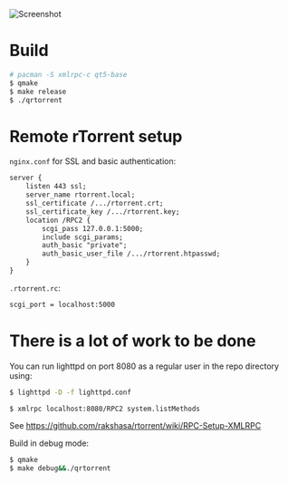 ![Screenshot](https://user-images.githubusercontent.com/8150894/45099710-3de49980-b128-11e8-9e5d-7c201c215aa1.png)

# Build

~~~sh
# pacman -S xmlrpc-c qt5-base
$ qmake
$ make release
$ ./qrtorrent
~~~

# Remote rTorrent setup

`nginx.conf` for SSL and basic authentication:

~~~txt
server {
    listen 443 ssl;
    server_name rtorrent.local;
    ssl_certificate /.../rtorrent.crt;
    ssl_certificate_key /.../rtorrent.key;
    location /RPC2 {
        scgi_pass 127.0.0.1:5000;
        include scgi_params;
        auth_basic "private";
        auth_basic_user_file /.../rtorrent.htpasswd;
    }
}
~~~

`.rtorrent.rc`:

~~~txt
scgi_port = localhost:5000
~~~

# There is a lot of work to be done

You can run lighttpd on port 8080 as a regular user in the repo directory using:

~~~sh
$ lighttpd -D -f lighttpd.conf
~~~

~~~sh
$ xmlrpc localhost:8080/RPC2 system.listMethods
~~~

See https://github.com/rakshasa/rtorrent/wiki/RPC-Setup-XMLRPC

Build in debug mode:

~~~sh
$ qmake
$ make debug&&./qrtorrent
~~~
